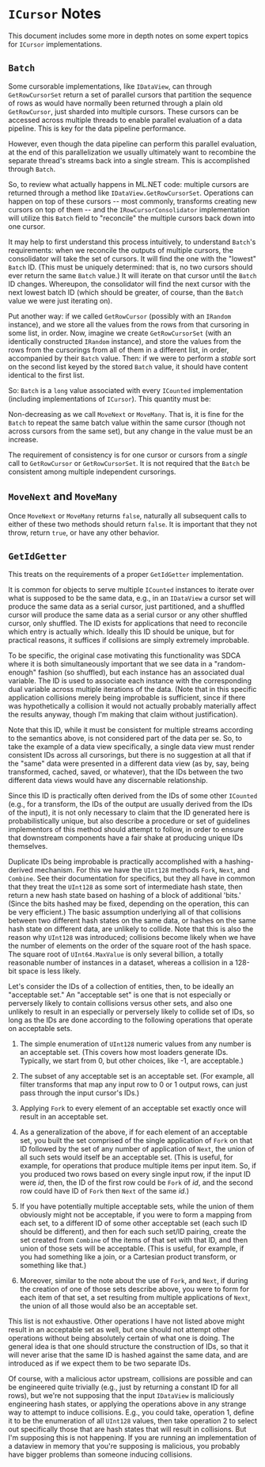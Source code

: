 ﻿# `ICursor` Notes

This document includes some more in depth notes on some expert topics for
`ICursor` implementations.

## `Batch`

Some cursorable implementations, like `IDataView`, can through
`GetRowCursorSet` return a set of parallel cursors that partition the sequence
of rows as would have normally been returned through a plain old
`GetRowCursor`, just sharded into multiple cursors. These cursors can be
accessed across multiple threads to enable parallel evaluation of a data
pipeline. This is key for the data pipeline performance.

However, even though the data pipeline can perform this parallel evaluation,
at the end of this parallelization we usually ultimately want to recombine the
separate thread's streams back into a single stream. This is accomplished
through `Batch`.

So, to review what actually happens in ML.NET code: multiple cursors are
returned through a method like `IDataView.GetRowCursorSet`. Operations can
happen on top of these cursors -- most commonly, transforms creating new
cursors on top of them -- and the `IRowCursorConsolidator` implementation will
utilize this `Batch` field to "reconcile" the multiple cursors back down into
one cursor.

It may help to first understand this process intuitively, to understand
`Batch`'s requirements: when we reconcile the outputs of multiple cursors, the
consolidator will take the set of cursors. It will find the one with the
"lowest" `Batch` ID. (This must be uniquely determined: that is, no two
cursors should ever return the same `Batch` value.) It will iterate on that
cursor until the `Batch` ID changes. Whereupon, the consolidator will find the
next cursor with the next lowest batch ID (which should be greater, of course,
than the `Batch` value we were just iterating on).

Put another way: if we called `GetRowCursor` (possibly with an `IRandom`
instance), and we store all the values from the rows from that cursoring in
some list, in order. Now, imagine we create `GetRowCursorSet` (with an
identically constructed `IRandom` instance), and store the values from the
rows from the cursorings from all of them in a different list, in order,
accompanied by their `Batch` value. Then: if we were to perform a *stable*
sort on the second list keyed by the stored `Batch` value, it should have
content identical to the first list.

So: `Batch` is a `long` value associated with every `ICounted` implementation
(including implementations of `ICursor`). This quantity must be:

Non-decreasing as we call `MoveNext` or `MoveMany`. That is, it is fine for
the `Batch` to repeat the same batch value within the same cursor (though not
across cursors from the same set), but any change in the value must be an
increase.

The requirement of consistency is for one cursor or cursors from a *single*
call to `GetRowCursor` or `GetRowCursorSet`. It is not required that the
`Batch` be consistent among multiple independent cursorings.

## `MoveNext` and `MoveMany`

Once `MoveNext` or `MoveMany` returns `false`, naturally all subsequent calls
to either of these two methods should return `false`. It is important that
they not throw, return `true`, or have any other behavior.

## `GetIdGetter`

This treats on the requirements of a proper `GetIdGetter` implementation.

It is common for objects to serve multiple `ICounted` instances to iterate
over what is supposed to be the same data, e.g., in an `IDataView` a cursor
set will produce the same data as a serial cursor, just partitioned, and a
shuffled cursor will produce the same data as a serial cursor or any other
shuffled cursor, only shuffled. The ID exists for applications that need to
reconcile which entry is actually which. Ideally this ID should be unique, but
for practical reasons, it suffices if collisions are simply extremely
improbable.

To be specific, the original case motivating this functionality was SDCA where
it is both simultaneously important that we see data in a "random-enough"
fashion (so shuffled), but each instance has an associated dual variable. The
ID is used to associate each instance with the corresponding dual variable
across multiple iterations of the data. (Note that in this specific
application collisions merely being improbable is sufficient, since if there
was hypothetically a collision it would not actually probably materially
affect the results anyway, though I'm making that claim without
justification).

Note that this ID, while it must be consistent for multiple streams according
to the semantics above, is not considered part of the data per se. So, to take
the example of a data view specifically, a single data view must render
consistent IDs across all cursorings, but there is no suggestion at all that
if the "same" data were presented in a different data view (as by, say, being
transformed, cached, saved, or whatever), that the IDs between the two
different data views would have any discernable relationship.

Since this ID is practically often derived from the IDs of some other
`ICounted` (e.g., for a transform, the IDs of the output are usually derived
from the IDs of the input), it is not only necessary to claim that the ID
generated here is probabilistically unique, but also describe a procedure or
set of guidelines implementors of this method should attempt to follow, in
order to ensure that downstream components have a fair shake at producing
unique IDs themselves.

Duplicate IDs being improbable is practically accomplished with a
hashing-derived mechanism. For this we have the `UInt128` methods `Fork`,
`Next`, and `Combine`. See their documentation for specifics, but they all
have in common that they treat the `UInt128` as some sort of intermediate hash
state, then return a new hash state based on hashing of a block of additional
'bits.' (Since the bits hashed may be fixed, depending on the operation, this
can be very efficient.) The basic assumption underlying all of that collisions
between two different hash states on the same data, or hashes on the same hash
state on different data, are unlikely to collide. Note that this is also the
reason why `UInt128` was introduced; collisions become likely when we have the
number of elements on the order of the square root of the hash space. The
square root of `UInt64.MaxValue` is only several billion, a totally reasonable
number of instances in a dataset, whereas a collision in a 128-bit space is
less likely.

Let's consider the IDs of a collection of entities, then, to be ideally an
"acceptable set." An "acceptable set" is one that is not especially or
perversely likely to contain collisions versus other sets, and also one
unlikely to result in an especially or perversely likely to collide set of
IDs, so long as the IDs are done according to the following operations that
operate on acceptable sets.

1. The simple enumeration of `UInt128` numeric values from any number is an
   acceptable set. (This covers how most loaders generate IDs. Typically, we
   start from 0, but other choices, like -1, are acceptable.)

2. The subset of any acceptable set is an acceptable set. (For example, all
   filter transforms that map any input row to 0 or 1 output rows, can just
   pass through the input cursor's IDs.)

3. Applying `Fork` to every element of an acceptable set exactly once will
   result in an acceptable set.

4. As a generalization of the above, if for each element of an acceptable set,
   you built the set comprised of the single application of `Fork` on that ID
   followed by the set of any number of application of `Next`, the union of
   all such sets would itself be an acceptable set. (This is useful, for
   example, for operations that produce multiple items per input item. So, if
   you produced two rows based on every single input row, if the input ID were
   _id_, then, the ID of the first row could be `Fork` of _id_, and the second
   row could have ID of `Fork` then `Next` of the same _id_.)

5. If you have potentially multiple acceptable sets, while the union of them
   obviously might not be acceptable, if you were to form a mapping from each
   set, to a different ID of some other acceptable set (each such ID should be
   different), and then for each such set/ID pairing, create the set created
   from `Combine` of the items of that set with that ID, and then union of
   those sets will be acceptable. (This is useful, for example, if you had
   something like a join, or a Cartesian product transform, or something like
   that.)

6. Moreover, similar to the note about the use of `Fork`, and `Next`, if
   during the creation of one of those sets describe above, you were to form
   for each item of that set, a set resulting from multiple applications of
   `Next`, the union of all those would also be an acceptable set.

This list is not exhaustive. Other operations I have not listed above might
result in an acceptable set as well, but one should not attempt other
operations without being absolutely certain of what one is doing. The general
idea is that one should structure the construction of IDs, so that it will
never arise that the same ID is hashed against the same data, and are
introduced as if we expect them to be two separate IDs.

Of course, with a malicious actor upstream, collisions are possible and can be
engineered quite trivially (e.g., just by returning a constant ID for all
rows), but we're not supposing that the input `IDataView` is maliciously
engineering hash states, or applying the operations above in any strange way
to attempt to induce collisions. E.g., you could take, operation 1, define it
to be the enumeration of all `UInt128` values, then take operation 2 to select
out specifically those that are hash states that will result in collisions.
But I'm supposing this is not happening. If you are running an implementation
of a dataview in memory that you're supposing is malicious, you probably have
bigger problems than someone inducing collisions.